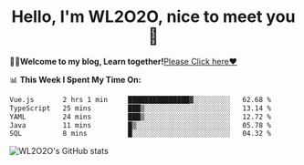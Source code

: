 <h1 align = "center">Hello, I'm WL2O2O, nice to meet you 👋</h1>

🧑‍💻**Welcome to my blog, Learn together!**[Please Click here❤️](https://wl2o2o.github.io)

📊 **This Week I Spent My Time On:**
<!--START_SECTION:waka-->

```txt
Vue.js       2 hrs 1 min     ███████████████▓░░░░░░░░░   62.68 %
TypeScript   25 mins         ███▒░░░░░░░░░░░░░░░░░░░░░   13.14 %
YAML         24 mins         ███▒░░░░░░░░░░░░░░░░░░░░░   12.72 %
Java         11 mins         █▒░░░░░░░░░░░░░░░░░░░░░░░   05.78 %
SQL          8 mins          █░░░░░░░░░░░░░░░░░░░░░░░░   04.32 %
```

<!--END_SECTION:waka-->

![WL2O2O's GitHub stats](https://github-readme-stats.vercel.app/api?username=wl2o2o&show_icons=true)


<!--
**WL2O2O/WL2O2O** is a ✨ _special_ ✨ repository because its `README.md` (this file) appears on your GitHub profile.

Here are some ideas to get you started:

- 🔭 I’m currently working on ...
- 🌱 I’m currently learning ...
- 👯 I’m looking to collaborate on ...
- 🤔 I’m looking for help with ...
- 💬 Ask me about ...
- 📫 How to reach me: ...
- 😄 Pronouns: ...
- ⚡ Fun fact: ...
-->
